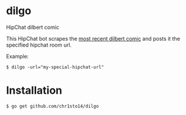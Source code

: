# dilgo
HipChat dilbert comic

This HipChat bot scrapes the [most recent dilbert comic](http://dilbert.com/) and posts it the specified hipchat room url.

Example:

```
$ dilgo -url="my-special-hipchat-url"
```


# Installation

```
$ go get github.com/chr1sto14/dilgo
```
